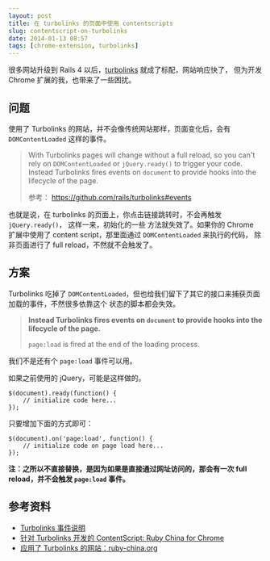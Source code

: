 ```yaml
---
layout: post
title: 在 turbolinks 的页面中使用 contentscripts
slug: contentscript-on-turbolinks
date: 2014-01-13 08:57
tags: [chrome-extension, turbolinks]
---
```


很多网站升级到 Rails 4 以后，[turbolinks] 就成了标配，网站响应快了，
但为开发 Chrome 扩展的我，也带来了一些困扰。

## 问题

使用了 Turbolinks 的网站，并不会像传统网站那样，页面变化后，会有 `DOMContentLoaded` 这样的事件。

> With Turbolinks pages will change without a full reload, so you can't rely on `DOMContentLoaded`
> or `jQuery.ready()` to trigger your code. Instead Turbolinks fires events on `document` to provide
> hooks into the lifecycle of the page.
>
> 参考： <https://github.com/rails/turbolinks#events>

也就是说，在 turbolinks 的页面上，你点击链接跳转时，不会再触发 `jQuery.ready()`， 这样一来，初始化的一些
方法就失效了。如果你的 Chrome 扩展中使用了 content script，那里面通过 `DOMContentLoaded` 来执行的代码，
除非页面进行了 full reload，不然就不会触发了。

## 方案

Turbolinks 吃掉了 `DOMContentLoaded`，但也给我们留下了其它的接口来捕获页面加载的事件，不然很多依靠这个
状态的脚本都会失效。

> **Instead Turbolinks fires events on `document` to provide
> hooks into the lifecycle of the page.**
> 
> `page:load` is fired at the end of the loading process.

我们不是还有个 `page:load` 事件可以用。

如果之前使用的 jQuery，可能是这样做的。

    $(document).ready(function() {
        // initialize code here...
    });

只要增加下面的方式即可：

    $(document).on('page:load', function() {
        // initialize code on page load here...
    });

**注：之所以不直接替换，是因为如果是直接通过网址访问的，那会有一次 full reload，并不会触发 `page:load` 事件。**

## 参考资料

 * [Turbolinks 事件说明](https://github.com/rails/turbolinks#events)
 * [针对 Turbolinks 开发的 ContentScript: Ruby China for Chrome](https://github.com/GDG-Xian/ruby-china-chrome)
 * [应用了 Turbolinks 的网站：ruby-china.org](http://ruby-china.org/)

[turbolinks]: https://github.com/rails/turbolinks
